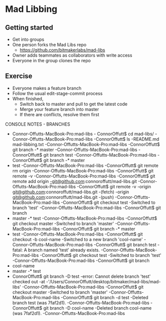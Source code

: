 # Mad Libbing

## Getting started
* Get into groups
* One person forks the Mad Libs repo
  * https://github.com/bitmakerlabs/mad-libs
* Owner adds teammates as collaborators with write access
* Everyone in the group clones the repo

## Exercise
* Everyone makes a feature branch
* Follow the usual edit-stage-commit process
* When finished,
  * Switch back to master and pull to get the latest code
  * Merge your feature branch into master
  * If there are conflicts, resolve them first




CONSOLE NOTES - BRANCHES

- Connor-Offutts-MacBook-Pro:mad-libs  - ConnorOffutt$ cd mad-libs/
-Connor-Offutts-MacBook-Pro:mad-libs -ConnorOffutt$ ls
-README.md	mad-libbing.txt
-Connor-Offutts-MacBook-Pro:mad-libs -ConnorOffutt$ git branch
-* master
-Connor-Offutts-MacBook-Pro:mad-libs -ConnorOffutt$ git branch test
-Connor-Offutts-MacBook-Pro:mad-libs -ConnorOffutt$ git branch
-* master
-  test
-Connor-Offutts-MacBook-Pro:mad-libs -ConnorOffutt$ git remote rm origin
-Connor-Offutts-MacBook-Pro:mad-libs -ConnorOffutt$ git remote -v
-Connor-Offutts-MacBook-Pro:mad-libs -ConnorOffutt$ git remote add origin -git@github.com:connoroffutt/mad-libs.git
-Connor-Offutts-MacBook-Pro:mad-libs -ConnorOffutt$ git remote -v
-origin	git@github.com:connoroffutt/mad-libs.git -(fetch)
-origin	git@github.com:connoroffutt/mad-libs.git -(push)
-Connor-Offutts-MacBook-Pro:mad-libs -ConnorOffutt$ git checkout test
-Switched to branch 'test'
-Connor-Offutts-MacBook-Pro:mad-libs -ConnorOffutt$ git branch
-  master
-* test
-Connor-Offutts-MacBook-Pro:mad-libs -ConnorOffutt$ git checkout master
-Switched to branch 'master'
-Connor-Offutts-MacBook-Pro:mad-libs -ConnorOffutt$ git branch
-* master
-  test
-Connor-Offutts-MacBook-Pro:mad-libs -ConnorOffutt$ git checkout -b cool-name
-Switched to a new branch 'cool-name'
-Connor-Offutts-MacBook-Pro:mad-libs -ConnorOffutt$ git branch test
-fatal: A branch named 'test' already exists.
-Connor-Offutts-MacBook-Pro:mad-libs -ConnorOffutt$ git checkout test
-Switched to branch 'test'
-Connor-Offutts-MacBook-Pro:mad-libs -ConnorOffutt$ git branch
-  cool-name
-  master
-* test
- ConnorOffutt$ git branch -D test
-error: Cannot delete branch 'test' checked out -at -'/Users/ConnorOffutt/desktop/bitmaker/mad-libs/mad-libs'
-Connor-Offutts-MacBook-Pro:mad-libs -ConnorOffutt$ git checkout master
-Switched to branch 'master'
-Connor-Offutts-MacBook-Pro:mad-libs -ConnorOffutt$ git branch -d test
-Deleted branch test (was 7faf2d1).
-Connor-Offutts-MacBook-Pro:mad-libs -ConnorOffutt$ git branch -D cool-name
-Deleted branch cool-name (was 7faf2d1).
-Connor-Offutts-MacBook-Pro:mad-libs
